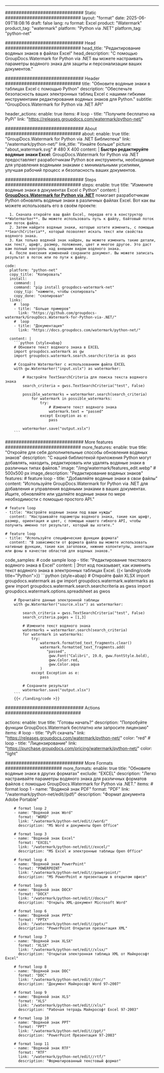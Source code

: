 
---
############################# Static ############################
layout: "format"
date:  2025-06-09T18:08:16
draft: false
lang: ru
format: Excel
product: "Watermark"
product_tag: "watermark"
platform: "Python via .NET"
platform_tag: "python-net"

############################# Head ############################
head_title: "Редактирование водяных знаков в файлах Excel"
head_description: "С помощью GroupDocs.Watermark for Python via .NET вы можете настраивать параметры водяного знака для защиты и персонализации ваших документов."

############################# Header ############################
title: "Обновите водяные знаки в таблицах Excel с помощью Python" 
description: "Обеспечьте безопасность ваших электронных таблиц Excel с нашими гибкими инструментами редактирования водяных знаков для Python."
subtitle: "GroupDocs.Watermark for Python via .NET API" 

header_actions:
  enable: true
  items:
    #  loop
    - title: "Получите бесплатно на PyPi"
      link: "https://releases.groupdocs.com/watermark/python-net/"
      
############################# About ############################
about:
    enable: true
    title: "GroupDocs.Watermark for Python via .NET Библиотека"
    link: "/watermark/python-net/"
    link_title: "Узнайте больше"
    picture: "about_watermark.svg" # 480 X 400
    content: |
       **Быстро редактируйте водяные знаки Excel:** GroupDocs.Watermark for Python via .NET предоставляет разработчикам Python все инструменты, необходимые для управления водяными знаками с минимальными усилиями, улучшая рабочий процесс и безопасность ваших документов.

############################# Steps ############################
steps:
    enable: true
    title: "Измените водяные знаки в документах Excel с Python"
    content: |
      **[GroupDocs.Watermark for Python via .NET](https://products.groupdocs.com/watermark/python-net/)** помогает разработчикам Python обновлять водяные знаки в различных файлах Excel. Вот как вы можете использовать его в своём проекте:
      
      1. Сначала откройте ваш файл Excel, передав его в конструктор **Watermarker**. Вы можете использовать путь к файлу, байтовый поток или поток файла.
      2. Затем найдите водяные знаки, которые хотите изменить, с помощью **SearchCriteria**, который позволяет искать текст или свойства водяного знака.
      3. Как только водяной знак найден, вы можете изменить такие детали, как текст, шрифт, размер, положение, цвет и многое другое. Это даст вам полный контроль над внешним видом водяного знака.
      4. После внесения изменений сохраните документ. Вы можете записать результат в поток или по пути к файлу.
   
    code:
      platform: "python-net"
      copy_title: "Копировать"
      install:
        command: |
        command: "pip install groupdocs-watermark-net"
        copy_tip: "нажмите, чтобы скопировать"
        copy_done: "скопировал"
      links:
        #  loop
        - title: "Больше примеров"
          link: "https://github.com/groupdocs-watermark/GroupDocs.Watermark-for-Python-via-.NET/"
        #  loop
        - title: "Документация"
          link: "https://docs.groupdocs.com/watermark/python-net/"
          
      content: |
        ```python {style=abap}
        # Обновите текст водяного знака в EXCEL
        import groupdocs.watermark as gw
        import groupdocs.watermark.search.searchcriteria as gwss

        # Создайте Watermarker с использованием файла EXCEL
        with gw.Watermarker("input.xslx") as watermarker:

            # Настройте TextSearchCriteria для поиска текста водяного знака
            search_criteria = gwss.TextSearchCriteria("test", False)

            possible_watermarks = watermarker.search(search_criteria)
                for watermark in possible_watermarks:
                    try:
                        # Измените текст водяного знака
                        watermark.text = "passed"
                    except Exception as e:
                        pass
            
            watermarker.save("output.xslx")
        ```            

############################# More features ############################
more_features:
  enable: true
  title: "Откройте для себя дополнительные способы обновления водяных знаков"
  description: "С нашей библиотекой приложения Python могут добавлять, находить, редактировать или удалять водяные знаки в различных типах файлов."
  image: "/img/watermark/features_edit.webp" # 500x500 px
  image_description: "Редактирование водяных знаков"
  features:
    # feature loop
    - title: "Добавляйте водяные знаки в свои файлы"
      content: "Используйте GroupDocs.Watermark for Python via .NET для добавления и управления водяными знаками в ваших документах. Ищите, обновляйте или удаляйте водяные знаки по мере необходимости с помощью простого API."

    # feature loop
    - title: "Настройте водяные знаки под ваши нужды"
      content: "Настраивайте параметры водяного знака, такие как шрифт, размер, ориентация и цвет, с помощью нашего гибкого API, чтобы получить именно тот результат, который вы хотите."

    # feature loop
    - title: "Используйте специфические функции формата"
      content: "В зависимости от формата файла вы можете использовать нативные функции, такие как заголовки, нижние колонтитулы, аннотации или фоны в качестве областей для водяных знаков."
      
  code_samples:
    # code sample loop
    - title: "Редактирование текстового водяного знака в Excel"
      content: |
        Этот код показывает, как изменить текст водяного знака в электронных таблицах Excel.
        {{< landing/code title="Python">}}
        ```python {style=abap}
        # Откройте файл XLSX
        import groupdocs.watermark as gw
        import groupdocs.watermark.watermarks as gww
        import groupdocs.watermark.search.searchcriteria as gwss
        import groupdocs.watermark.options.spreadsheet as gwos

        # Прочитайте данные электронной таблицы
        with gw.Watermarker("source.xlsx") as watermarker:

            search_criteria = gwss.TextSearchCriteria("test", False)
            search_criteria.pages = [1,3]

            # Измените текст водяного знака
            watermarks = watermarker.search(search_criteria)
            for watermark in watermarks:
                try:
                    watermark.formatted_text_fragments.clear()
                    watermark.formatted_text_fragments.add(
                       "passed", 
                        gww.Font("Calibri", 19.0, gww.FontStyle.bold), 
                        gww.Color.red, 
                        gww.Color.aqua
                    )
                except Exception as e:
                    pass
        
            # Сохраните результат
            watermarker.save("output.xlsx")
        ```
        {{< /landing/code >}}


############################# Actions ############################

actions:
  enable: true
  title: "Готовы начать?"
  description: "Попробуйте функции GroupDocs.Watermark бесплатно или запросите лицензию"
  items:
    #  loop
    - title: "PyPi скачать"
      link: "https://releases.groupdocs.com/watermark/python-net/"
      color: "red"
        #  loop
    - title: "Лицензирование"
      link: "https://purchase.groupdocs.com/pricing/watermark/python-net/"
      color: "light"


############################# More Formats #####################
more_formats:
    enable: true
    title: "Обновите водяные знаки в других форматах"
    exclude: "EXCEL"
    description: "Легко настраивайте параметры водяного знака для различных форматов файлов с помощью GroupDocs.Watermark for Python via .NET."
    items: 
        # format loop 1
        - name: "Водяной знак PDF"
          format: "PDF"
          link: "/watermark/python-net/edit//pdf/"
          description: "Формат документа Adobe Portable"

        # format loop 2
        - name: "Водяной знак Word"
          format: "WORD"
          link: "/watermark/python-net/edit//word/"
          description: "MS Word и документы Open Office"
          
        # format loop 3
        - name: "Водяной знак Excel"
          format: "EXCEL"
          link: "/watermark/python-net/edit//excel/"
          description: "MS Excel и электронные таблицы Open Office"

        # format loop 4
        - name: "Водяной знак PowerPoint"
          format: "POWERPOINT"
          link: "/watermark/python-net/edit//powerpoint/"
          description: "MS PowerPoint и презентации в открытом офисе"

        # format loop 5
        - name: "Водяной знак DOCX"
          format: "DOCX"
          link: "/watermark/python-net/edit//docx/"
          description: "Открыть XML-документ Microsoft Word"
          
        # format loop 6
        - name: "Водяной знак PPTX"
          format: "PPTX"
          link: "/watermark/python-net/edit//pptx/"
          description: "PowerPoint Открытая презентация XML"
          
        # format loop 7
        - name: "Водяной знак XLSX"
          format: "XLSX"
          link: "/watermark/python-net/edit//xlsx/"
          description: "Открытая электронная таблица XML от Майкрософт Excel"

        # format loop 8
        - name: "Водяной знак DOC"
          format: "DOC"
          link: "/watermark/python-net/edit//doc/"
          description: "Документ Майкрософт Word 97—2007"

        # format loop 9
        - name: "Водяной знак XLS"
          format: "XLS"
          link: "/watermark/python-net/edit//xls/"
          description: "Рабочая тетрадь Майкрософт Excel 97-2003"

        # format loop 10
        - name: "Водяной знак PPT"
          format: "PPT"
          link: "/watermark/python-net/edit//ppt/"
          description: "PowerPoint Презентация 97-2003"

        # format loop 11
        - name: "Водяной знак RTF"
          format: "RTF"
          link: "/watermark/python-net/edit//rtf/"
          description: "Форматированный текстовый формат"

---